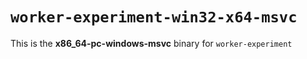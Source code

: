 # `worker-experiment-win32-x64-msvc`

This is the **x86_64-pc-windows-msvc** binary for `worker-experiment`
